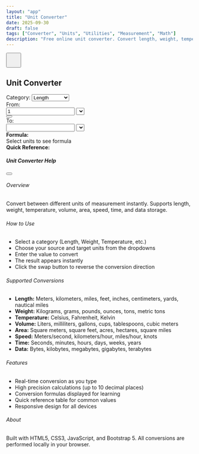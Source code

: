 ```yaml
---
layout: "app"
title: "Unit Converter"
date: 2025-09-30
draft: false
tags: ["Converter", "Units", "Utilities", "Measurement", "Math"]
description: "Free online unit converter. Convert length, weight, temperature, volume, area, speed, time, and more. Fast and accurate conversions."
---
```


<main class="min-vh-100 d-flex align-items-center justify-content-center position-relative">
<button type="button" class="btn btn-light position-absolute top-0 end-0 m-3 rounded-circle shadow" data-bs-toggle="modal" data-bs-target="#helpModal" style="z-index:10;width:2.5rem;height:2.5rem;">
<i class="fas fa-question fa-lg text-primary"></i>
</button>
<div class="calc-wrap">
<section class="card shadow-lg border-0 h-100">
<div class="card-header bg-transparent">
<h1 class="h4 mb-0 text-center">Unit Converter</h1>
</div>
<div class="card-body">
<div class="form-container">
<div class="mb-3">
<label for="category" class="form-label fw-bold">Category:</label>
<select class="form-select" id="category">
<option value="length">Length</option>
<option value="weight">Weight</option>
<option value="temperature">Temperature</option>
<option value="volume">Volume</option>
<option value="area">Area</option>
<option value="speed">Speed</option>
<option value="time">Time</option>
<option value="data">Data Storage</option>
</select>
</div>

<div class="conversion-container">
<div class="conversion-box">
<label class="form-label">From:</label>
<div class="input-group mb-2">
<input type="number" class="form-control" id="from-value" value="1" step="any">
<select class="form-select" id="from-unit" style="max-width: 140px;"></select>
</div>
</div>

<div class="swap-container">
<button class="btn btn-outline-primary btn-sm" id="swap-btn">
<i class="fas fa-exchange-alt"></i>
</button>
</div>

<div class="conversion-box">
<label class="form-label">To:</label>
<div class="input-group mb-2">
<input type="number" class="form-control" id="to-value" readonly>
<select class="form-select" id="to-unit" style="max-width: 140px;"></select>
</div>
</div>
</div>

<div class="formula-box mt-3">
<strong>Formula:</strong>
<div id="formula-display" class="mt-1 text-muted">Select units to see formula</div>
</div>

<div class="quick-conversions mt-3">
<strong>Quick Reference:</strong>
<div id="quick-table" class="table-responsive mt-2"></div>
</div>
</div>
</div>
</section>
</div>
</main>

<div class="modal fade" id="helpModal" tabindex="-1" aria-labelledby="helpModalLabel" aria-hidden="true">
<div class="modal-dialog modal-dialog-centered modal-lg">
<div class="modal-content">
<div class="modal-header">
<h5 class="modal-title" id="helpModalLabel">Unit Converter Help</h5>
<button type="button" class="btn-close" data-bs-dismiss="modal" aria-label="Close"></button>
</div>
<div class="modal-body">
<h6>Overview</h6>
<p>
Convert between different units of measurement instantly. Supports length, weight, temperature, volume, area, speed, time, and data storage.
</p>
<h6>How to Use</h6>
<ul>
<li>Select a category (Length, Weight, Temperature, etc.)</li>
<li>Choose your source and target units from the dropdowns</li>
<li>Enter the value to convert</li>
<li>The result appears instantly</li>
<li>Click the swap button to reverse the conversion direction</li>
</ul>
<h6>Supported Conversions</h6>
<ul>
<li><strong>Length:</strong> Meters, kilometers, miles, feet, inches, centimeters, yards, nautical miles</li>
<li><strong>Weight:</strong> Kilograms, grams, pounds, ounces, tons, metric tons</li>
<li><strong>Temperature:</strong> Celsius, Fahrenheit, Kelvin</li>
<li><strong>Volume:</strong> Liters, milliliters, gallons, cups, tablespoons, cubic meters</li>
<li><strong>Area:</strong> Square meters, square feet, acres, hectares, square miles</li>
<li><strong>Speed:</strong> Meters/second, kilometers/hour, miles/hour, knots</li>
<li><strong>Time:</strong> Seconds, minutes, hours, days, weeks, years</li>
<li><strong>Data:</strong> Bytes, kilobytes, megabytes, gigabytes, terabytes</li>
</ul>
<h6>Features</h6>
<ul>
<li>Real-time conversion as you type</li>
<li>High precision calculations (up to 10 decimal places)</li>
<li>Conversion formulas displayed for learning</li>
<li>Quick reference table for common values</li>
<li>Responsive design for all devices</li>
</ul>
<h6>About</h6>
<p>
Built with HTML5, CSS3, JavaScript, and Bootstrap 5. All conversions are performed locally in your browser.
</p>
</div>
</div>
</div>
</div>

